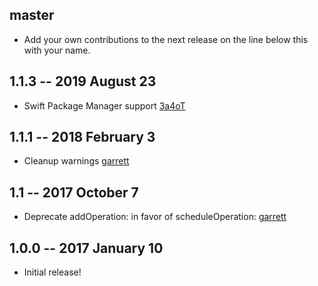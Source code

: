 ## master
* Add your own contributions to the next release on the line below this with your name.

## 1.1.3 -- 2019 August 23
* Swift Package Manager support [3a4oT](https://github.com/3a4oT)

## 1.1.1 -- 2018 February 3
* Cleanup warnings [garrett](https://github.com/garrettmoon)

## 1.1 -- 2017 October 7
* Deprecate addOperation: in favor of scheduleOperation: [garrett](https://github.com/garrettmoon)

## 1.0.0 -- 2017 January 10

- Initial release!
